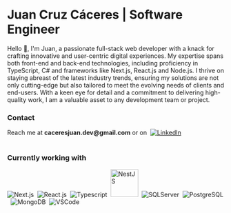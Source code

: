 
# Juan Cruz Cáceres | Software Engineer

Hello 👋, I'm Juan, a passionate full-stack web developer with a knack for crafting innovative and user-centric digital experiences. My expertise spans both front-end and back-end technologies, including proficiency in TypeScript, C# and frameworks like Next.js, React.js and Node.js. I thrive on staying abreast of the latest industry trends, ensuring my solutions are not only cutting-edge but also tailored to meet the evolving needs of clients and end-users. With a keen eye for detail and a commitment to delivering high-quality work, I am a valuable asset to any development team or project.


<h3>Contact</h3>
Reach me at <b>caceresjuan.dev@gmail.com</b> or on &nbsp;<a href='https://www.linkedin.com/in/caceresjuancruz/' target='_blank'><img src="https://cdn-icons-png.flaticon.com/16/61/61109.png" alt="LinkedIn" /></a> 


<br/>
<br/>
<h3>Currently working with</h3>
<div>
    <img src="https://upload.wikimedia.org/wikipedia/commons/thumb/8/8e/Nextjs-logo.svg/120px-Nextjs-logo.svg.png" alt="Next.js" />&nbsp; 
    <img src="https://cdn-icons-png.flaticon.com/64/10832/10832170.png" alt="React.js" />&nbsp; 
    <img src="https://cdn-icons-png.flaticon.com/64/5968/5968566.png" alt="Typescript" />&nbsp;
    <img src="https://static-00.iconduck.com/assets.00/nestjs-icon-256x254-3zzbole8.png" width="64px" height="64px" alt="NestJS" />&nbsp;
    <img src="https://cdn-icons-png.flaticon.com/64/5968/5968554.png" alt="SQLServer" />&nbsp;
    <img src="https://cdn-icons-png.flaticon.com/64/5968/5968538.png" alt="PostgreSQL" />&nbsp;
    <img src="https://cdn4.iconfinder.com/data/icons/logos-brands-5/24/mongodb-64.png" alt="MongoDB" />&nbsp;
    <img src="https://cdn-icons-png.flaticon.com/64/5968/5968571.png" alt="VSCode" />&nbsp;
    
</div>

